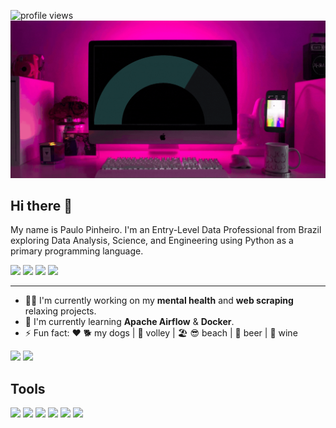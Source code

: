<!-- https://yhype.me/dashboard  -->
![profile views](https://komarev.com/ghpvc/?username=pplpauloo&style=flat-square)
![banner](src/banner.gif)
## Hi there 👋

My name is Paulo Pinheiro. I'm an Entry-Level Data Professional from Brazil exploring Data Analysis, Science, and Engineering using Python as a primary programming language.

<!-- links externos -->
<div>
  <a href='https://wa.me/081996646530' target='_blank'><img src='https://img.shields.io/badge/WhatsApp-25D366?style=for-the-badge&logo=whatsapp&logoColor=white' target='_blank'></a>
  <a href='mailto:pplpauloo@gmail.com' target='_blank'><img src='https://img.shields.io/badge/Gmail-D14836?style=for-the-badge&logo=gmail&logoColor=white' target='_blank'></a>
  <a href='https://linkedin.com/in/pplpauloo' target='_blank'><img src='https://img.shields.io/badge/LinkedIn-0077B5?style=for-the-badge&logo=linkedin&logoColor=white' target='_blank'></a>
  <a href='https://pplpauloo.medium.com' target='_blank'><img src='https://img.shields.io/badge/Medium-12100E?style=for-the-badge&logo=medium&logoColor=white' target='_blank'></a>
</div>
<hr>

- 💆‍♂️ I'm currently working on my **mental health** and **web scraping** relaxing projects.
- 🌱 I'm currently learning **Apache Airflow** & **Docker**.
- ⚡ Fun fact: ❤️ 🐕 my dogs | 🏐 volley | 🏖️ 😎 beach | 🍻 beer | 🍷 wine

<div>
  <img height='180em', src='https://github-readme-stats.vercel.app/api?username=pplpauloo&show_icons=true&theme=tokyonight&hide="total-issues"'>
  <img height='180em', src='https://github-readme-stats.vercel.app/api/top-langs/?username=pplpauloo&theme=tokyonight'>
</div>

## Tools
<div>
  <img src='https://img.shields.io/badge/Python-3776AB?style=for-the-badge&logo=python&logoColor=white' target='_blank'>
  <img src='https://img.shields.io/badge/MySQL-00000F?style=for-the-badge&logo=mysql&logoColor=white' target='_blank'>
  <img src='https://img.shields.io/badge/MongoDB-4EA94B?style=for-the-badge&logo=mongodb&logoColor=white' target='_blank'>
  <img src='https://img.shields.io/badge/Heroku-430098?style=for-the-badge&logo=heroku&logoColor=white' target='_blank'>
  <img src='https://img.shields.io/badge/Amazon_AWS-232F3E?style=for-the-badge&logo=amazon-aws&logoColor=white' target='_blank'>
  <img src='https://img.shields.io/badge/Google_Cloud-4285F4?style=for-the-badge&logo=google-cloud&logoColor=white' target='_blank'>
</div>
